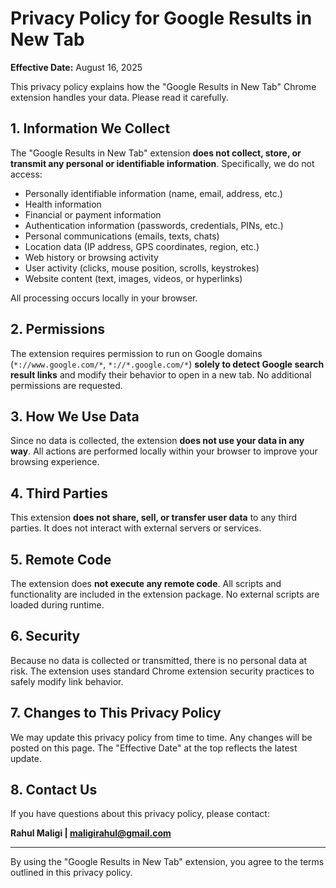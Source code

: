 # Privacy Policy for Google Results in New Tab

**Effective Date:** August 16, 2025

This privacy policy explains how the "Google Results in New Tab" Chrome extension handles your data. Please read it carefully.

## 1. Information We Collect

The "Google Results in New Tab" extension **does not collect, store, or transmit any personal or identifiable information**. Specifically, we do not access:

- Personally identifiable information (name, email, address, etc.)
- Health information
- Financial or payment information
- Authentication information (passwords, credentials, PINs, etc.)
- Personal communications (emails, texts, chats)
- Location data (IP address, GPS coordinates, region, etc.)
- Web history or browsing activity
- User activity (clicks, mouse position, scrolls, keystrokes)
- Website content (text, images, videos, or hyperlinks)

All processing occurs locally in your browser.

## 2. Permissions

The extension requires permission to run on Google domains (`*://www.google.com/*`, `*://*.google.com/*`) **solely to detect Google search result links** and modify their behavior to open in a new tab. No additional permissions are requested.

## 3. How We Use Data

Since no data is collected, the extension **does not use your data in any way**. All actions are performed locally within your browser to improve your browsing experience.

## 4. Third Parties

This extension **does not share, sell, or transfer user data** to any third parties. It does not interact with external servers or services.

## 5. Remote Code

The extension does **not execute any remote code**. All scripts and functionality are included in the extension package. No external scripts are loaded during runtime.

## 6. Security

Because no data is collected or transmitted, there is no personal data at risk. The extension uses standard Chrome extension security practices to safely modify link behavior.

## 7. Changes to This Privacy Policy

We may update this privacy policy from time to time. Any changes will be posted on this page. The "Effective Date" at the top reflects the latest update.

## 8. Contact Us

If you have questions about this privacy policy, please contact:

**Rahul Maligi | maligirahul@gmail.com**

---

By using the "Google Results in New Tab" extension, you agree to the terms outlined in this privacy policy.

